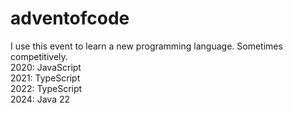 # adventofcode

I use this event to learn a new programming language. Sometimes competitively.\
2020: JavaScript\
2021: TypeScript\
2022: TypeScript\
2024: Java 22
